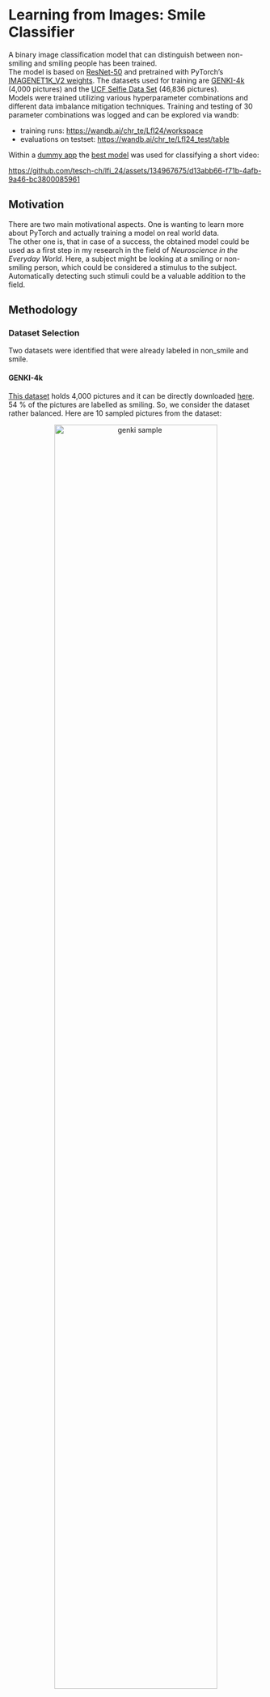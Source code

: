 # Learning from Images: Smile Classifier

A binary image classification model that can distinguish between non-smiling and smiling people has been trained.  
The model is based on [ResNet-50](https://arxiv.org/abs/1512.03385) and pretrained with PyTorch’s [IMAGENET1K_V2 weights](https://pytorch.org/vision/main/models/generated/torchvision.models.resnet50.html).
The datasets used for training are [GENKI-4k](https://inc.ucsd.edu/mplab/398/) (4,000 pictures) and the [UCF Selfie Data Set](https://www.crcv.ucf.edu/data/Selfie/) (46,836 pictures).  
Models were trained utilizing various hyperparameter combinations and different data imbalance mitigation techniques. Training and testing of 30 parameter combinations was logged and can be explored via wandb:
- training runs: https://wandb.ai/chr_te/LfI24/workspace
- evaluations on testset: https://wandb.ai/chr_te/LfI24_test/table

Within a [dummy app](app/) the [best model](/train/results/colab/rn50_uf34_1_us_final.pth) was used for classifying a short video:

https://github.com/tesch-ch/lfi_24/assets/134967675/d13abb66-f71b-4afb-9a46-bc3800085961

## Motivation
There are two main motivational aspects. One is wanting to learn more about PyTorch and actually training a model on real world data.  
The other one is, that in case of a success, the obtained model could be used as a first step in my research in the field of *Neuroscience in the Everyday World*. Here, a subject might be looking at a smiling or non-smiling person, which could be considered a stimulus to the subject. Automatically detecting such stimuli could be a valuable addition to the field.

## Methodology

### Dataset Selection
Two datasets were identified that were already labeled in non_smile and smile.

#### GENKI-4k
[This dataset](https://inc.ucsd.edu/mplab/398/) holds 4,000 pictures and it can be directly downloaded [here](https://inc.ucsd.edu/mplab/398/media/genki4k.tar). 54 % of the pictures are labelled as smiling. So, we consider the dataset rather balanced. Here are 10 sampled pictures from the dataset:
<p align="center">
  <img src="data/genki_sample.jpg" alt="genki sample" style="width: 80%;">
</p>
In the first row, we see pictures labelled as smile and in the second non_smile. Many of the pictures in this dataset have somewhat of a portrait aspect to them, and these pictures seem to predate the selfie era.

#### UCF Selfie Data Set
The dataset holds 46,836 pictures and can be directly downloaded [here](https://www.crcv.ucf.edu/data/Selfie/Selfie-dataset.tar.gz). It's an imbalanced dataset, where 74 % of pictures are labelled non_smiling. The pictures were downloaded from Instagram in 2015. Here are 10 samples from the dataset:
<p align="center">
  <img src="data/ucf_sample.jpg" alt="genki sample" style="width: 80%;">
</p>

The first row features pictures which are labelled as smiling, the second row is labelled non_smiling.
This dataset was labelled by multiple people, which could be the reason that subtle smiles sometimes seem to be labelled as non_smiling  and sometimes as smiling. But, this report is not about the question "what is a smile".  
A positive aspect is that the data is not as “uniform” as the GENKI set. There are many different backgrounds, people’s faces are photographed from different angles, etc. This might lead to better generalization, even without heavy data augmentation.

### Data Preprocessing and Exploration
The data preprocessing and a minimal data exploration is performed in the [preprocessing notebook](data/preprocess.ipynb). Both datasets come with their respective documentation, which makes loading the data and reorganizing relatively straight forward.  
Both datasets are combined (referred to as the dataset from now on) and split 70-30-30 into training, validation and test sets. A zip archive is created, as this simplifies later on processing via Google Colab. In [`data/dataset_mini/`](data/dataset_mini/) you can find a dummy dataset, with 8 images per class and split.  
Another thing to mention is, that almost all images are more or less square, this simplifies data loading and preprocessing in the model later on (ResNet's usual input image size is 224x224).

As already established, the dataset is heavily imbalanced. There are approximately 22,000 more non_smile images (count: 36,467) than there are smile images (count: 14,369), which proved to be problematic in training.  
This imbalance is mitigated in the preprocessing notebook by calculating class weights and by under sampling the majority class, i.e. dropping a random selection of 22,000 non_smile images and creating another dataset. More on this in the training section.

Download links to the preprocessed datasets:
- unbalanced dataset (50,836 images): https://drive.google.com/file/d/15kxltmK0N3-0VuYRc1mx6frHcmzi-VPk/view?usp=sharing
- balanced dataset (under sampled, 28,738 images): https://drive.google.com/file/d/159296BtrbBTn7nBarCyCG3Iex4QrQHyC/view?usp=sharing


### Base Model
For the transfer learning task at hand, ResNet-50 is chosen as base model. It offers a great compromise between performance and hardware requirements. The base model's details can be obtained [here](https://pytorch.org/vision/main/models/generated/torchvision.models.resnet50.html). PyTorch's IMAGENET1K_V2 weights are used.


### Training
The training routine is implemented in [`trainer.py`](train/trainer.py), in the same file the ResNet-50 based models are defined:
- ``ModelBaseline``
  - Layers 1-4 frozen (there are 4 in total)
  - Custom fully connected layer (two output nodes)
  - training run prefix: baseline, bl, or bl_enhanced
- ``ResNet50Based2FC``
  - Layers 1-4 frozen
  - Custom two fully connected layers (ReLU activated, two output nodes)
  - training run prefix: resnet50_2fc
- ``ResNet50Lr4``
  - Layers 1-3 frozen
  - Custom fully connected layer (two output nodes)
  - training run prefix: rn50_uf4
- ``ResNet50Lr34``
  - Layers 1 and 2 frozen
  - Custom fully connected layer (two output nodes)
  - training run prefix: rn50_uf34

All models feature two output nodes. Only one output node would suffice for the project's binary classification task, but two nodes allow for [PyTorch's cross entropy loss](https://pytorch.org/docs/stable/generated/torch.nn.CrossEntropyLoss.html) as loss function. This implementation enables us to directly perform class weighting as mitigation against imbalanced data, and label smoothing.  
The training script allows for the following hyperparameters to be set, as optimizer [SGD](https://pytorch.org/docs/stable/generated/torch.optim.SGD.html) is fixed:
- batch size
- epochs
- Optimizer:
  - momentum
  - learning rate (lr)
  - weight_decay
- lr scheduler:
  - cosine annealing lr (yes/no)
  - the number of linear lr warmup epochs
- label smoothing
- class weights

The training is performed via Google Colab utilizing A100 GPU sessions, the respective notebooks can be found in [`train/colab_notebooks/`](train/colab_notebooks/).
All training runs are logged and interactively displayed [here](https://wandb.ai/chr_te/LfI24/workspace) (publicly accessible). Additionally, all these logs with the obtained models are also locally stored in [`train/results/colab`](train/results/colab). A quick overview can also be accessed in [`testset_results.csv`](train/results/test_set_results/testset_results.csv).

[Here](https://pytorch.org/blog/how-to-train-state-of-the-art-models-using-torchvision-latest-primitives/) is a recipe on training ResNet-50 that inspired most of the hyperparameter configurations.
The proposed high lr=0.5 did work for the dataset at hand, especially when working with a frozen model (besides the fully connected layer).  

Models were trained either on the imbalanced set (no suffix in the run name), or the smaller balanced set (suffix `_us` in the run name).

## Results and Evaluation
The models are evaluated on the balanced test set in [test_models.ipynb](train/colab_notebooks/test_models.ipynb). The evaluation results are stored in [`test_set_results/`](train/results/test_set_results). This directory contains for every evaluated model a confusion matrix, detailed predictions on every image with the respective model confidence, and a collage of 10 labelled pictures. There is an overview of the results in [`testset_results.csv`](train/results/test_set_results/testset_results.csv), or simply interactively explore the results [here](https://wandb.ai/chr_te/LfI24_test/table).

In the following sections, some effects of selected hyperparameters on model training and performance are highlighted in a qualitative way. For comparing the actual metrics checkout the [training logs](https://wandb.ai/chr_te/LfI24/workspace).

### Learning Rate
The learning rate had a substantial effect on training, especially stability. The recipe suggested lr=0.5, this was way too high for the models with frozen layers 1-4. Models with unfrozen layer 3, or 3 and 4 handled higher learning rates such as 0.1 better. 
<p align="center">
  <img src="graphics_report/lr_stability.JPG" alt="lr stability" style="width: 100%;">
</p>
Here we see a baseline model that is trained with lr=0.1 (red) and the training is highly instable, whereas training with lr=0.001 on the same parameters (blue) is way more stable.

### One vs Two Fully Connected Output Layers
<p align="center">
  <img src="graphics_report/n_fc.JPG" alt="n fc" style="width: 100%;">
</p>
The graphic show two training runs with the same hyperparameters, one with two fully connected output layers (resnet50_2fc_2, green), the other with one fully connected layer (bl_enhanced_2, blue). In all the training runs, no significant difference could be made out between the depth of the output layer. Hence, models with only one output layer were pursued further.

### Unfreezing Main Stages
ResNet-50 features 4 main stages (in PyTorch called layer 1-4). Unfreezing layer 4 or layer 3 and 4 boosted overall performance significantly, as can be seen e.g. in training on the validation metrics:
<p align="center">
  <img src="graphics_report/layer_unfreezing.JPG" alt="main stages" style="width: 100%;">
</p>
All hyperparameters are the same here, only the unfreezing of layers is changed. The worst scores are achieved by the model utilizing no unfreezing of the main stages (magenta), the models with an unfrozen layer 4 (red) performs significantly better, the model with unfrozen layer 3 and 4 (green) outperforms both other models in all of the metrics.

The overall impact on the training duration with the additionally unfrozen main stages was not that high (approximately 20 % longer).

### Mitigating Imbalance (Class Weighting, Imbalanced vs Balanced Dataset)
PyTorch's DataLoader encoded non_smiling as 0 and smiling as 1. So, e.g. recall (sensitivity) is associated with smiling. 
Initially, only the imbalanced dataset was used, the hope here being that working with a pretrained model, the imbalance might not have that big of an effect. This did not turn out to be the case, models generally performed bad on recall (<0.4).  
Using higher class weights for the minority class (smiling) in the cross entropy loss function significantly boosted F1 score and recall.
Simply training on the balanced dataset had an even bigger positive effect, even though a considerable amount of training data was dropped. This highlights the importance of data quality:
<p align="center">
  <img src="graphics_report/imbalanced_training.JPG" alt="imbalance" style="width: 100%;">
</p>
All three models utilize the same setup, only bl_enhanced_2_cw (brown) uses class weights. bl_enhanced_2 (blue) and bl_enhanced_2_cw were trained on the imbalanced dataset, bl_enhanced_2_us (magenta) was trained on the under sampled (balanced) dataset.
In the validation F1 score, the model trained on the balanced dataset clearly outperforms the other models, followed by the model with weighted classes. The model trained on the imbalanced dataset performs worst in F1.  
The model trained on the imbalanced dataset performs the worst in recall, which was to be expected.
This could be mitigated by utilizing class weights, but, this lowered the model's precision.  
Simply training on the balanced dataset however, makes the model perform best in the F1 score, and there is no significant diminished precision.

### Model Ranking by Balanced Test Set F1 Score
The following table features the top 5 models based on the balanced test set F1 score:

| Run name       | Architecture     | f1  | accuracy | precision | recall |    lr | batch_size | class_weights | epochs | label_smoothing | momentum | warmup_epochs | warmup_lr_decay | weight_decay | useCosineAnnealingLR |
|----------------|----------------|-----|----------|-----------|--------|-------|------------|---------------|--------|-----------------|----------|---------------|-----------------|--------------|----------------------|
| rn50_uf34_1_us | resnet50_lay34 | 0.80 | 0.80     | 0.82      | 0.78   | 0.100 | 128        |     (1, 1)   | 50     | 0.1             | 0.9      | 5             | 0.01            | 0.00002      | true                 |
| rn50_uf34_2_us | resnet50_lay34 | 0.78 | 0.78     | 0.79      | 0.77   | 0.010 | 128        |     (1, 1)   | 50     | 0.1             | 0.9      | 5             | 0.01            | 0.0001       | true                 |
| rn50_uf4_1_us  | resnet50_lay4  | 0.78 | 0.79     | 0.81      | 0.75   | 0.100 | 128        |     (1, 1)   | 50     | 0.1             | 0.9      | 5             | 0.01            | 0.00002      | true                 |
| rn50_uf34_4_us | resnet50_lay34 | 0.77 | 0.78     | 0.81      | 0.74   | 0.0005| 128        |      (1, 1)  | 50     | 0.1             | 0.9      | 5             | 0.01            | 0.0001       | true                 |
| rn50_uf34_3_us | resnet50_lay34 | 0.76 | 0.76     | 0.77      | 0.75   | 0.001 | 128        |     (1, 1)   | 50     | 0.1             | 0.9      | 5             | 0.01            | 0.0001       | true                 |

<p align="center">
  <img src="train/results/test_set_results/rn50_uf34_1_us_confusion.jpg" alt="confusion" style="width: 30%;">
  <img src="train/results/test_set_results/rn50_uf34_2_us_confusion.jpg" alt="confusion" style="width: 30%;">
  <img src="train/results/test_set_results/rn50_uf4_1_us_confusion.jpg" alt="confusion" style="width: 30%;">
  <img src="train/results/test_set_results/rn50_uf34_4_us_confusion.jpg" alt="confusion" style="width: 30%;">
  <img src="train/results/test_set_results/rn50_uf34_3_us_confusion.jpg" alt="confusion" style="width: 30%;">
</p>

All the top performing models were trained on the balanced dataset and feature unfrozen main stages. The top 5 models perform generally well on the test set.

### Best Model's Output
These are example outputs of the best model rn50_uf34_1_us:
<p align="center">
  <img src="train/results/test_set_results/rn50_uf34_1_us_samples.jpg" alt="samples" style="width: 100%;">
</p>
Images in the first row are all in the test set's non_smile class. The first and fourth image were misclassified by the model as smile.
Personally, I'd consider the first image to be a subtle smile, and also the fourth image could be considered a smile. All the smiles in the second row were correctly predicted.
It should be mentioned, that the first row originates from the UCF dataset, the second rows from GENKI and intuitively I would consider the GENKI images to be easier predicted.  

This should not imply that the model overall tends to predict smiles significantly more often as can be seen in above confusion matrix.  
A short video I recorded was classified [here](app/classified.mp4) and the predictions perfectly agree to my understanding of "how smiling works".

### Possible Data Leakage
The following only concerns models trained on the imbalanced dataset (not the top models):  
All model's testset evaluation was done on the balanced dataset's test subset. In the preprocessing step, the imbalanced and balanced datasets were independently shuffled before splitting into train, val, and test.
This was a conceptual mistake. The under-sampling step should have been done based on the already split imbalanced dataset.  
This means there probably is data leaking when evaluating with the balanced test set on a model that was trained on the imbalanced set.  
This data leakage in final testing only concerns models trained on the imbalanced dataset (no _us suffix). So, this is not really too much of a concern, considering that the models trained on the imbalanced dataset are performing significantly worse than the ones trained on the balanced dataset anyway.

## Conclusion and Future Work
The smile detection works reliably and it can catch even subtle smiling. For the transfer learning task to be successful, it was not enough to simply replace the last fully connected layer.
The best performing model (F1=0.80) had half of it's main stages additionally unfrozen. Yet, this shows the power of transfer learning, as basically half of the ResNet-50 was fixed and the pretrained ImageNet-1K weights were used.  
Two more aspects were paramount in creating a working model: Finding the right learning rate and balancing the dataset.
In the future, performance could be further improved by exploring:
- Even more unfrozen layers and completely training a model from ground up
- Use hyperparameter sweeps (e.g. RayTune)
- Data augmentation e.g. random cropping, horizontal flipping, and color jittering...

### Chaining to Face Detection
The dummy app of this project can be easily extended. The model can be chained to a face detection model such as [YOLOv8-face](https://github.com/akanametov/yolov8-face?tab=readme-ov-file#yolov8-face). Here the easy to use interface of YOLOv8 could be leveraged. The application pipeline would look like this:
- detect face(s)
- extract bounding box of a face
- crop image based on the bounding box coordinates
  - maybe enlarge and position the crop area, so it has a more selfie like appearance such as in the GENKI and UCF datasets
  - square crop aspect
- input into the model obtained in this project
- get non_smile/smile classification
